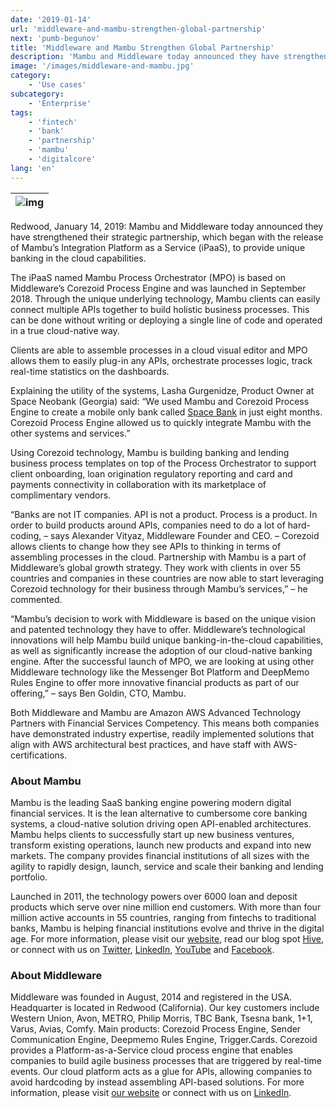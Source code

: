 ```yaml
---
date: '2019-01-14'
url: 'middleware-and-mambu-strengthen-global-partnership'
next: 'pumb-begunov'
title: 'Middleware and Mambu Strengthen Global Partnership'
description: 'Mambu and Middleware today announced they have strengthened their strategic partnership, which began with the release of Mambu’s Integration Platform as a Service (iPaaS), to provide unique banking in the cloud capabilities.'
image: '/images/middleware-and-mambu.jpg'
category:
    - 'Use cases'
subcategory:
	- 'Enterprise'
tags:
    - 'fintech'
    - 'bank'
    - 'partnership'
    - 'mambu'
    - 'digitalcore'
lang: 'en'
---
```


| ![img](/images/middleware-and-mambu.jpg) |
| --- |

Redwood, January 14, 2019:  Mambu and Middleware today announced they have strengthened their strategic partnership, which began with the release of Mambu’s Integration Platform as a Service (iPaaS), to provide unique banking in the cloud capabilities.

The iPaaS named Mambu Process Orchestrator (MPO) is based on Middleware’s Corezoid Process Engine and was launched in September 2018. Through the unique underlying technology, Mambu clients can easily connect multiple APIs together to build holistic business processes. This can be done without writing or deploying a single line of code and operated in a true cloud-native way.

Clients are able to assemble processes in a cloud visual editor and MPO allows them to easily plug-in any APIs, orchestrate processes logic, track real-time statistics on the dashboards.

Explaining the utility of the systems, Lasha Gurgenidze, Product Owner at Space Neobank (Georgia) said: “We used Mambu and Corezoid Process Engine to create a mobile only bank called [Space Bank](http://space.ge/) in just eight months. Corezoid Process Engine allowed us to quickly integrate Mambu with the other systems and services.”

Using Corezoid technology, Mambu is building banking and lending business process templates on top of the Process Orchestrator to support client onboarding, loan origination regulatory reporting and card and payments connectivity in collaboration with its marketplace of complimentary vendors.

“Banks are not IT companies. API is not a product. Process is a product. In order to build products around APIs, companies need to do a lot of hard-coding, – says Alexander Vityaz, Middleware Founder and CEO. – Corezoid allows clients to change how they see APIs to thinking in terms of assembling processes in the cloud. Partnership with Mambu is a part of Middleware’s global growth strategy. They work with clients in over 55 countries and companies in these countries are now able to start leveraging Corezoid technology for their business through Mambu’s services,” – he commented.

“Mambu’s decision to work with Middleware is based on the unique vision and patented technology they have to offer. Middleware’s technological innovations will help Mambu build unique banking-in-the-cloud capabilities, as well as significantly increase the adoption of our cloud-native banking engine. After the successful launch of MPO, we are looking at using other Middleware technology like the Messenger Bot Platform and DeepMemo Rules Engine to offer more innovative financial products as part of our offering,” – says Ben Goldin, CTO, Mambu.

Both Middleware and Mambu are Amazon AWS Advanced Technology Partners with Financial Services Competency. This means both companies have demonstrated industry expertise, readily implemented solutions that align with AWS architectural best practices, and have staff with AWS-certifications.

### About Mambu

Mambu is the leading SaaS banking engine powering modern digital financial services. It is the lean alternative to cumbersome core banking systems, a cloud-native solution driving open API-enabled architectures. Mambu helps clients to successfully start up new business ventures, transform existing operations, launch new products and expand into new markets.  The company provides financial institutions of all sizes with the agility to rapidly design, launch, service and scale their banking and lending portfolio.

Launched in 2011, the technology powers over 6000 loan and deposit products which serve over nine million end customers.  With more than four million active accounts in 55 countries, ranging from fintechs to traditional banks, Mambu is helping financial institutions evolve and thrive in the digital age. For more information, please visit our [website](http://www.mambu.com/), read our blog spot [Hive](https://www.mambu.com/hive), or connect with us on [Twitter](https://twitter.com/Mambu_com?ref_src=twsrc%5Egoogle%7Ctwcamp%5Eserp%7Ctwgr%5Eauthor), [LinkedIn](https://www.linkedin.com/company/mambu/), [YouTube](https://www.youtube.com/channel/UC0vXbn7DBeCVXTD1GmYZd2A) and [Facebook](https://www.facebook.com/mambucloud/).

### About Middleware

Middleware was founded in August, 2014 and registered in the USA. Headquarter is located in Redwood (California). Our key customers include  Western Union, Avon, METRO, Philip Morris, TBC Bank, Tsesna bank, 1+1, Varus, Avias, Comfy. Main products: Corezoid Process Engine, Sender Communication Engine, Deepmemo Rules Engine, Trigger.Cards.  Corezoid provides a Platform-as-a-Service cloud process engine that enables companies to build agile business processes that are triggered by real-time events. Our cloud platform acts as a glue for APIs, allowing companies to avoid hardcoding by instead assembling API-based solutions. For more information, please visit [our website](https://new.corezoid.com/) or connect with us on [LinkedIn](https://www.linkedin.com/company/middleware-official).

